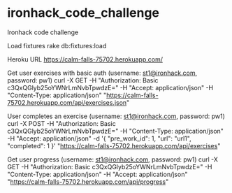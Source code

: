 # ironhack_code_challenge
Ironhack code challenge

Load fixtures
rake db:fixtures:load

Heroku URL
https://calm-falls-75702.herokuapp.com/

Get user exercises with basic auth (username: st1@ironhack.com, password: pw1)
curl -X GET -H "Authorization: Basic c3QxQGlyb25oYWNrLmNvbTpwdzE=" -H "Accept: application/json" -H "Content-Type: application/json" "https://calm-falls-75702.herokuapp.com/api/exercises.json"

User completes an exercise (username: st1@ironhack.com, password: pw1)
curl -X POST -H "Authorization: Basic c3QxQGlyb25oYWNrLmNvbTpwdzE=" -H "Content-Type: application/json" -H "Accept: application/json" -d '{ "pre_work_id": 1, "url": "url1", "completed": 1 }' "https://calm-falls-75702.herokuapp.com/api/exercises"

Get user progress (username: st1@ironhack.com, password: pw1)
curl -X GET -H "Authorization: Basic c3QxQGlyb25oYWNrLmNvbTpwdzE=" -H "Content-Type: application/json" -H "Accept: application/json" "https://calm-falls-75702.herokuapp.com/api/progress"
